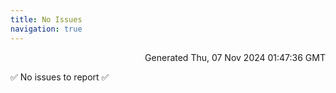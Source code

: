 ```yaml
---
title: No Issues
navigation: true
---
```


<p style="text-align:right;color:#cccs">
Generated Thu, 07 Nov 2024 01:47:36 GMT
</p>
<p>✅ No issues to report ✅</p>



